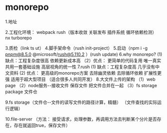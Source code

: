 # monorepo


1.地址

2.工程化环境：
webpack
rush（版本收敛 关联发布 插件系统 循环依赖检测）
nx
turborepo

3.质检（link ts ut）
4.脚手架命令（rush init-project）
5.启动（npm i -g pnpm@8.5.0 @microsoft/rush@5.110.2 ）(rush update)
6.why monorepo? 
 (1)缺点：工程复杂度很高 依赖更新成本高
（2）优点： 更简单的代码复用 唯一真实 共用一套基础设施 高层视角的统一性
7.rush
 (1) 缺点：工程复杂度高  几乎没有中文资料
 (2) 优点： 更高级的monorepo方案 去除幽灵依赖  去除循环依赖  扩展性更强  适用于超大型项目 （适合很多人共同开发）
 8.大文件上传的架构
 （1）web page
 （2）node服务--接收文件 保存文件  把文件合并在一起
 （3）fs storage package 文件仓
 
 9.fs storage（文件仓--文件的读写文件的路径计算，精髓）
 （文件查找的实际运行逻辑）

 10.file-server
  （方法： 接受请求，处理参数，再调用方法去判断某个分片是否存在，存在就返回true，保存文件）
  





